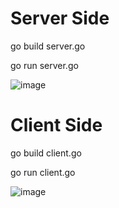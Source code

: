 

# Server Side
go build server.go

go run server.go

![image](https://github.com/komalreddy3/BookGRPC/assets/82363361/3a4ec78e-4710-49de-9290-83760373d7cf)

# Client Side
go build client.go

go run client.go

![image](https://github.com/komalreddy3/BookGRPC/assets/82363361/2d9a92be-2c16-488e-bfb1-a5488bffa3d4)


